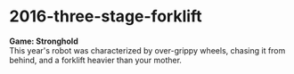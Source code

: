 # 2016-three-stage-forklift

<b>Game: Stronghold</b><br>
This year's robot was characterized by over-grippy wheels, chasing it from behind, and a forklift heavier than your mother.
